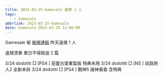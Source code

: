 ```yaml
---
title: 2023-03-25-Gamesale 違規 1 人
tags:
    - Gamesale
abbrlink: 2023-03-25-Gamesale
date: Gamesale-2023-03-25 12:00:00
---
```

Gamesale 板 [板規連結](https://www.ptt.cc/bbs/Gossiping/M.1637425085.A.07D.html)
昨天違規 1 人
<!-- more -->

違規清單
單日不得超過 2 篇

3/24 dodotiti □ [PS4 ] 惡靈古堡重製版 特典未用
3/24 dodotiti □ [NS  ] 歧路旅人2 全新未拆
3/24 dodotiti □ [PS4 ] 戰神5 諸神黃昏 含特典